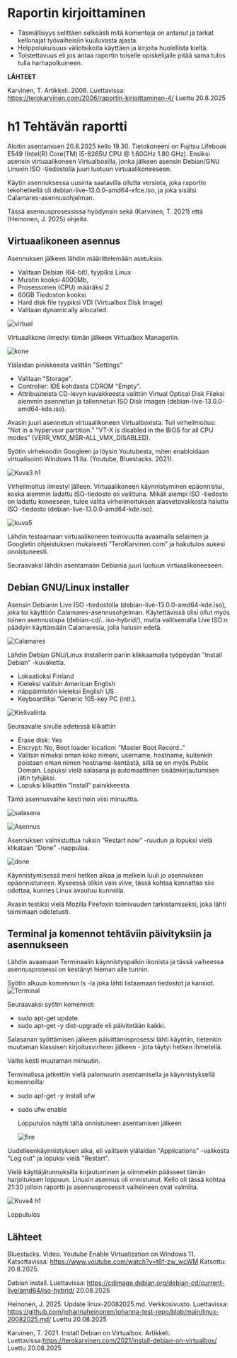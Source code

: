 # Raportin kirjoittaminen

- Täsmällisyys selittäen selkeästi mitä komentoja on antanut ja tarkat kellonajat työvaiheisiin kuuluvasta ajasta.
- Helppolukuisuus väliotsikoita käyttäen ja kirjoita huolellista kieltä.
- Toistettavuus eli jos antaa raportin toiselle opiskelijalle pitää sama tulos tulla harhapolkuineen.

**LÄHTEET**  

Karvinen, T. Artikkeli. 2006. Luettavissa: https://terokarvinen.com/2006/raportin-kirjoittaminen-4/ Luettu 20.8.2025

# h1 Tehtävän raportti
Aloitin asentamisen 20.8.2025 kello 19.30. Tietokoneeni on Fujitsu Lifebook E549 (Intel(R) Core(TM) i5-8265U CPU @ 1.60GHz  1.80 GHz). 
Ensiksi asensin virtuaalikoneen Virtualboxilla, jonka jälkeen asensin Debian/GNU Linuxin ISO -tiedostolla juuri luotuun virtuaalikoneeseen. 

Käytin asennuksessa uusinta saatavilla ollutta versiota, joka raportin tekohetkellä oli debian-live-13.0.0-amd64-xfce.iso, ja joka sisälsi Calamares-asennusohjelman.

Tässä asennusprosessissa hyödynsin sekä (Karvinen, T. 2021) että (Heinonen, J. 2025) ohjeita.

## Virtuaalikoneen asennus
Asennuksen jälkeen lähdin määrittelemään asetuksia. 

* Valitaan Debian (64-bit), tyypiksi Linux
* Muistin kooksi 4000Mb, 
* Prosessorien (CPU) määräksi 2
* 60GB Tiedoston kooksi
* Hard disk file tyypiksi VDI (Virtualbox Disk Image) 
* Valitaan dynamically allocated.

![virtual](kuvat/virtual.png)

Virtuaalikone ilmestyi tämän jälkeen Virtualbox Manageriin.

![kone](kuvat/kone.png)

Ylälaidan pinikkeesta valittiin "Settings"

* Valitaan "Storage". 
* Controller: IDE kohdasta CDROM "Empty".
* Attribuuteista CD-levyn kuvakkeesta valittiin Virtual Optical Disk Fileksi aiemmin asennetun ja tallennetun ISO Disk imagen (debian-live-13.0.0-amd64-kde.iso).

Avasin juuri asennetun virtuaalikoneen Virtualboxista. Tuli virheilmoitus: ”Not in a hypervsor partition.” ”VT-X is disabled in the BIOS for all CPU modes” (VERR_VMX_MSR-ALL_VMX_DISABLED).

Syötin virhekoodin Googleen ja löysin Youtubesta, miten enabloidaan virtualisointi Windows 11:lla. (Youtube, Bluestacks. 2021). 

![Kuva3 h1](https://github.com/user-attachments/assets/30db276e-0f68-43c9-9c36-e1605d673f89)

Virheilmoitus ilmestyi jälleen. Virtuaalikoneen käynnistyminen epäonnistui, koska aiemmin ladattu ISO-tiedosto oli valittuna. Mikäli aiempi ISO -tiedosto on ladattu koneeseen, tulee valita virheilmoituksen alasvetovalikosta haluttu ISO -tiedosto (debian-live-13.0.0-amd64-kde.iso). 

![kuva5](kuvat/kuva5.png)

Lähdin testaamaan virtuaalikoneen toimivuutta avaamalla selaimen ja Googletin ohjeistuksen mukaisesti ”TeroKarvinen.com” ja hakutulos aukesi onnistuneesti. 

Seuraavaksi lähdin asentamaan Debiania juuri luotuun virtuaalikoneeseen.

## Debian GNU/Linux installer
Asensin Debianin Live ISO -tiedostolla (debian-live-13.0.0-amd64-kde.iso), joka toi käyttöön Calamares-asennusohjelman. Käytettävissä olisi ollut myös toinen asennustapa (debian-cd/...iso-hybrid/), mutta valitsemalla Live ISO:n päädyin käyttämään Calamaresia, jolla halusin edetä. 

![Calamares](kuvat/Calamares.png)

Lähdin Debian GNU/Linux Installerin pariin klikkaamalla työpöydän ”Install Debian” -kuvaketta. 
* Lokaatioksi  Finland
* Kieleksi valitsin American English
* näppäimistön kieleksi English US
* Keyboardiksi ”Generic 105-key PC (intl.).

![Kielivalinta](kuvat/Kielivalinta.png)

Seuraavalle sivulle edetessä klikattiin 
* Erase disk: Yes
* Encrypt: No, Boot loader location: ”Master Boot Record..”
* Valitsin nimeksi oman koko nimeni, username, hostname, kuitenkin poistaen oman nimen hostname-kentästä, sillä se on myös Public Domain. Lopuksi vielä salasana ja automaattinen sisäänkirjautumisen jätin tyhjäksi.
* Lopuksi klikattiin ”Install” painikkeesta.

Tämä asennusvaihe kesti noin viisi minuuttia. 

![salasana](kuvat/salasana.png)

![Asennus](kuvat/Asennus.png)

Asennuksen valmistuttua ruksin ”Restart now” -ruudun ja lopuksi vielä klikataan "Done" -nappulaa.

![done](kuvat/done.png)

Käynnistymisessä meni hetken aikaa ja melkein luuli jo asennuksen epäonnistuneen. Kyseessä olikin vain viive, tässä kohtaa kannattaa siis odottaa, kunnes Linux avautuu kunnolla. 

Avasin testiksi vielä Mozilla Firefoxin toimivuuden tarkistamiseksi, joka lähti toimimaan odotetusti.

## Terminal ja komennot tehtäviin päivityksiin ja asennukseen
Lähdin avaamaan Terminaalin käynnistyspalkin ikonista ja tässä vaiheessa asennusprosessi on kestänyt hieman alle tunnin. 

Syötin alkuun komennon ls -la joka lähti listaamaan tiedostot ja kansiot.
![Terminal](kuvat/Terminal.png)

Seuraavaksi syötin komennot:
* sudo apt-get update. 
* sudo apt-get -y dist-upgrade eli päivitetään kaikki.

Salasanan syöttämisen jälkeen päivittämisprosessi lähti käyntiin, tietenkin muutaman klassisen kirjoitusvirheen jälkeen - jota täytyi hetken ihmetellä.

Vaihe kesti muutaman minuutin.

Terminalissa jatkettiin vielä palomuurin asentamisella ja käynnistyksellä komennoilla:
* sudo apt-get -y install ufw
* sudo ufw enable

  Lopputulos näytti tältä onnistuneen asentamisen jälkeen
  
  ![fire](kuvat/fire.png)

Uudelleenkäynnistyksen aika, eli valitsein ylälaidan "Applications" -valikosta "Log out" ja lopuksi vielä "Restart".

Vielä käyttäjätunnuksilla kirjautuminen ja olimmekin päässeet tämän harjoituksen loppuun. Linuxin asennus oli onnistunut. Kello oli tässä kohtaa 21:30 jolloin raportti ja asennusprosessit vaiheineen ovat valmiita.

![Kuva4 h1](https://github.com/user-attachments/assets/4ac4e746-42a5-48a2-9f1a-9002af51043a)

Lopputulos

## Lähteet 
Bluestacks. Video. Youtube Enable Virtualization on Windows 11.
Katsottavissa: https://www.youtube.com/watch?v=t8f-zw_wcWM Katsottu: 20.8.2025.  

Debian install. Luettavissa: https://cdimage.debian.org/debian-cd/current-live/amd64/iso-hybrid/ 20.08.2025  

Heinonen, J. 2025. Update linux-20082025.md. Verkkosivusto. Luettavissa: https://github.com/johannaheinonen/johanna-test-repo/blob/main/linux-20082025.md/ Luettu 20.08.2025  

Karvinen, T. 2021. Install Debian on Virtualbox. Artikkeli. Luettavissa:https://terokarvinen.com/2021/install-debian-on-virtualbox/ Luettu 20.08.2025  



